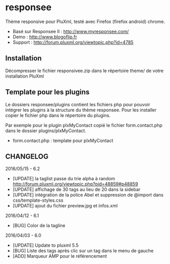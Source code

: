 # responsee

Thème responsive pour PluXml, testé avec Firefox (firefox android) chrome.

* Basé sur Responsee II : http://www.myresponsee.com/
* Demo : http://www.blogoflip.fr
* Support : http://forum.pluxml.org/viewtopic.php?id=4785

## Installation
Décompresser le fichier responsivee.zip dans le répertoire theme/ de votre installation PluXml

## Template pour les plugins
Le dossiers responsee/plugins contient les fichiers php pour pouvoir intégrer les plugins à la structure du thème responsee. Pour les installer copier le fichier php dans le répertoire du plugins.

Par exemple pour le plugin plxMyContact copié le fichier form.contact.php dans le dossier plugins/plxMyContact.

* form.contact.php : template pour plxMyContact

## CHANGELOG
2016/05/15 - 6.2
- [UPDATE] la taglist passe du trie alpha à random http://forum.pluxml.org/viewtopic.php?pid=48859#p48859
- [UPDATE] affichage de 30 tags au lieu de 20 dans la sidebar
- [UPDATE] intégration de la police Abel et suppression de @import dans css/template-styles.css
- [UPDATE] ajout du fichier preview.jpg et infos.xml

2016/04/12 - 6.1
- [BUG] Color de la tagline

2016/04/03 - 6.0
- [UPDATE] Update to pluxml 5.5
- [BUG] Liste des tags après clic sur un tag dans le menu de gauche
- [ADD] Marqueur AMP pour le référencement
